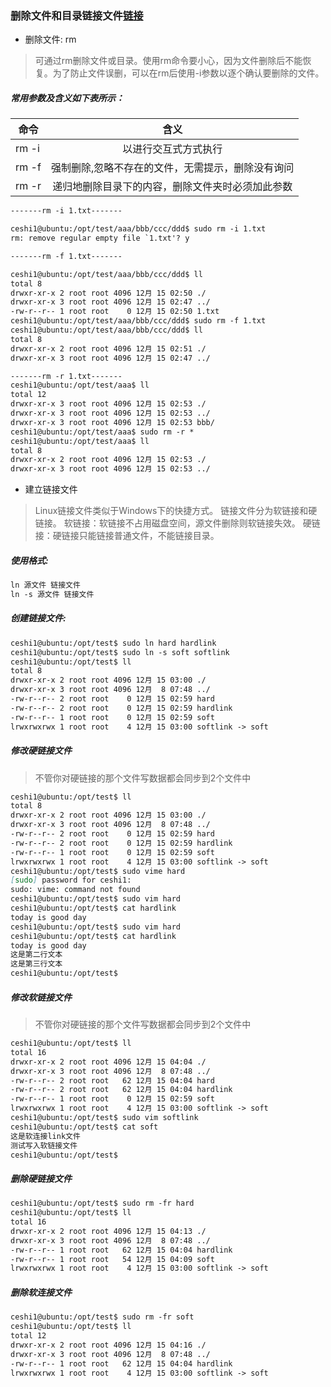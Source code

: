 ### 删除文件和目录链接文件[链接](https://www.jianshu.com/p/b413a7b91793)

* 删除文件: rm
> 可通过rm删除文件或目录。使用rm命令要小心，因为文件删除后不能恢复。为了防止文件误删，可以在rm后使用-i参数以逐个确认要删除的文件。

##### 常用参数及含义如下表所示：
| 命令   |      含义      
|----------|:-------------:
|  rm -i   |   以进行交互式方式执行
|  rm -f   |   强制删除,忽略不存在的文件，无需提示，删除没有询问
|  rm -r   |   递归地删除目录下的内容，删除文件夹时必须加此参数       

```markdown
-------rm -i 1.txt-------

ceshi1@ubuntu:/opt/test/aaa/bbb/ccc/ddd$ sudo rm -i 1.txt
rm: remove regular empty file `1.txt'? y

-------rm -f 1.txt-------

ceshi1@ubuntu:/opt/test/aaa/bbb/ccc/ddd$ ll
total 8
drwxr-xr-x 2 root root 4096 12月 15 02:50 ./
drwxr-xr-x 3 root root 4096 12月 15 02:47 ../
-rw-r--r-- 1 root root    0 12月 15 02:50 1.txt
ceshi1@ubuntu:/opt/test/aaa/bbb/ccc/ddd$ sudo rm -f 1.txt
ceshi1@ubuntu:/opt/test/aaa/bbb/ccc/ddd$ ll
total 8
drwxr-xr-x 2 root root 4096 12月 15 02:51 ./
drwxr-xr-x 3 root root 4096 12月 15 02:47 ../

-------rm -r 1.txt-------
ceshi1@ubuntu:/opt/test/aaa$ ll
total 12
drwxr-xr-x 3 root root 4096 12月 15 02:53 ./
drwxr-xr-x 3 root root 4096 12月 15 02:53 ../
drwxr-xr-x 3 root root 4096 12月 15 02:53 bbb/
ceshi1@ubuntu:/opt/test/aaa$ sudo rm -r *
ceshi1@ubuntu:/opt/test/aaa$ ll
total 8
drwxr-xr-x 2 root root 4096 12月 15 02:53 ./
drwxr-xr-x 3 root root 4096 12月 15 02:53 ../
```

* 建立链接文件
> Linux链接文件类似于Windows下的快捷方式。
链接文件分为软链接和硬链接。
软链接：软链接不占用磁盘空间，源文件删除则软链接失效。
硬链接：硬链接只能链接普通文件，不能链接目录。

##### 使用格式:

```markdown
ln 源文件 链接文件
ln -s 源文件 链接文件
```

##### 创建链接文件:
```markdown
ceshi1@ubuntu:/opt/test$ sudo ln hard hardlink
ceshi1@ubuntu:/opt/test$ sudo ln -s soft softlink
ceshi1@ubuntu:/opt/test$ ll
total 8
drwxr-xr-x 2 root root 4096 12月 15 03:00 ./
drwxr-xr-x 3 root root 4096 12月  8 07:48 ../
-rw-r--r-- 2 root root    0 12月 15 02:59 hard
-rw-r--r-- 2 root root    0 12月 15 02:59 hardlink
-rw-r--r-- 1 root root    0 12月 15 02:59 soft
lrwxrwxrwx 1 root root    4 12月 15 03:00 softlink -> soft
```

##### 修改硬链接文件
> 不管你对硬链接的那个文件写数据都会同步到2个文件中

```markdown
ceshi1@ubuntu:/opt/test$ ll
total 8
drwxr-xr-x 2 root root 4096 12月 15 03:00 ./
drwxr-xr-x 3 root root 4096 12月  8 07:48 ../
-rw-r--r-- 2 root root    0 12月 15 02:59 hard
-rw-r--r-- 2 root root    0 12月 15 02:59 hardlink
-rw-r--r-- 1 root root    0 12月 15 02:59 soft
lrwxrwxrwx 1 root root    4 12月 15 03:00 softlink -> soft
ceshi1@ubuntu:/opt/test$ sudo vime hard
[sudo] password for ceshi1: 
sudo: vime: command not found
ceshi1@ubuntu:/opt/test$ sudo vim hard
ceshi1@ubuntu:/opt/test$ cat hardlink
today is good day
ceshi1@ubuntu:/opt/test$ sudo vim hard
ceshi1@ubuntu:/opt/test$ cat hardlink
today is good day
这是第二行文本
这是第三行文本
ceshi1@ubuntu:/opt/test$ 
```

##### 修改软链接文件
> 不管你对硬链接的那个文件写数据都会同步到2个文件中

```markdown
ceshi1@ubuntu:/opt/test$ ll
total 16
drwxr-xr-x 2 root root 4096 12月 15 04:04 ./
drwxr-xr-x 3 root root 4096 12月  8 07:48 ../
-rw-r--r-- 2 root root   62 12月 15 04:04 hard
-rw-r--r-- 2 root root   62 12月 15 04:04 hardlink
-rw-r--r-- 1 root root    0 12月 15 02:59 soft
lrwxrwxrwx 1 root root    4 12月 15 03:00 softlink -> soft
ceshi1@ubuntu:/opt/test$ sudo vim softlink
ceshi1@ubuntu:/opt/test$ cat soft
这是软连接link文件
测试写入软链接文件
ceshi1@ubuntu:/opt/test$ 
```

##### 删除硬链接文件

```markdown
ceshi1@ubuntu:/opt/test$ sudo rm -fr hard
ceshi1@ubuntu:/opt/test$ ll
total 16
drwxr-xr-x 2 root root 4096 12月 15 04:13 ./
drwxr-xr-x 3 root root 4096 12月  8 07:48 ../
-rw-r--r-- 1 root root   62 12月 15 04:04 hardlink
-rw-r--r-- 1 root root   54 12月 15 04:09 soft
lrwxrwxrwx 1 root root    4 12月 15 03:00 softlink -> soft
```

##### 删除软连接文件

```markdown
ceshi1@ubuntu:/opt/test$ sudo rm -fr soft
ceshi1@ubuntu:/opt/test$ ll
total 12
drwxr-xr-x 2 root root 4096 12月 15 04:16 ./
drwxr-xr-x 3 root root 4096 12月  8 07:48 ../
-rw-r--r-- 1 root root   62 12月 15 04:04 hardlink
lrwxrwxrwx 1 root root    4 12月 15 03:00 softlink -> soft
```
